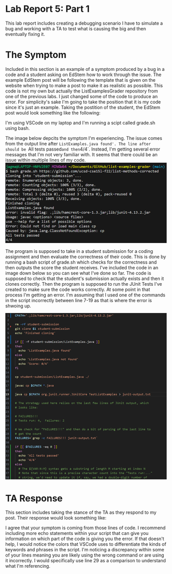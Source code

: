 # Lab Report 5: Part 1
This lab report includes creating a debugging scenario I have to simulate a bug and working with a TA to test what is causing the big and then eventually fixing it. 

# The Symptom 
Included in this section is an example of a symptom produced by a bug in a code and a student asking on EdStem how to work through the issue. The example EdStem post will be following the template that is given on the website when trying to make a post to make it as realistic as possible. This code is not my own but actually the ListExamplesGrader repository from one of the previous labs. I just changed some of the code to produce an error. For simplicity's sake I'm going to take the position that it is my code since it's just an example. Taking the postition of the student, the EdStem post would look something like the following:

I'm using VSCode on my laptop and I'm running a scipt called grade.sh using bash. 

The image below depcits the symptom I'm experiencing. The issue comes from the output line after `ListExamples.java found'. The line after should be `All tests passed` and then `4/4`. Instead, I'm getting several error messages that I'm not very familiar with. It seems that there could be an issue within multiple lines of my code. 
![Symptom](terminal1.png)

The program is supposed to take in a student submission for a coding assignment and then evaluate the correctness of their code. This is done by running a bash script of grade.sh which checks for the correctness and then outputs the score the student receives. I've included the code in an image down below so you can see what I've done so far. The code is supposed to check that the student's submission actually exists and then it clones correctly. Then the program is supposed to run the JUnit Tests I've created to make sure the code works correctly. At some point in that process I'm getting an error. I'm assuming that I used one of the commands in the script incorrectly between line 7-19 as that is where the error is shwoing up. 

![Code](code1.png)

# TA Response
This section includes taking the stance of the TA as they respond to my post. Their response would look something like:

I agree that your symptom is coming from those lines of code. I recommend including more echo statements within your script that can give you information on which part of the code is giving you the error. If that doesn't help, I would notice the colors that VSCode uses to differentiate the kinds of keywords and phrases in the script. I'm noticing a discrepancy within some of your lines meaning you are likely using the wrong command or are using it incorrectly. I would specifically use line 29 as a comparison to understand what I'm referencing. 

# 
